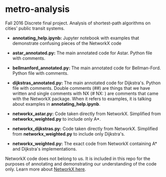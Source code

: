 # metro-analysis
Fall 2016 Discrete final project.  Analysis of shortest-path algorithms on cities' public transit systems.


* **annotating_help.ipynb:** Jupyter notebook with examples that demonstrate confusing pieces of the NetworkX code

* **astar_annotated.py:** The main annotated code for Astar. Python file with comments. 

* **bellmanford_annotated.py:** The main annotated code for Bellman-Ford. Python file with comments. 

* **dijkstras_annotated.py:** The main annotated code for Dijkstra's. Python file with comments. Double comments (##) are things that we have written and single comments with NX (# NX: ) are comments that came with the NetworkX package. When it refers to examples, it is talking about examples in **annotating_help.ipynb**. 

* **networkx_astar.py:** Code taken directly from NetworkX. Simplified from **networkx_weighted.py** to include only A*.

* **networkx_dijkstras.py:** Code taken directly from NetworkX. Simplified from **networkx_weighted.py** to include only Dijkstra's.

* **networkx_weighted.py:** The exact code from NetworkX containing A* and Dijkstra's implementations.

NetworkX code does not belong to us. It is included in this repo for the purposes of annotating and demonstrating our understanding of the code only. Learn more about [NetworkX here](http://networkx.readthedocs.io/en/stable/).
